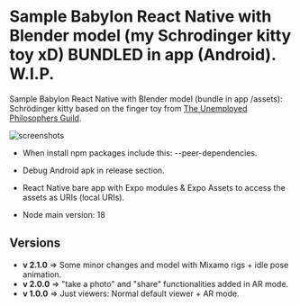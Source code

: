 # Sample Babylon React Native with Blender model (my Schrodinger kitty toy xD) BUNDLED in app (Android). W.I.P.

Sample Babylon React Native with Blender model (bundle in app /assets): Schrödinger kitty based on the finger toy from [The Unemployed Philosophers Guild](https://philosophersguild.com/).

![screenshots](https://github.com/CorinaMo/Sample-Babylon-React-Native-with-Blender-model-Schrodinger-kitty/blob/testing/README_pics/screenshotsbabylon_3.gif)

- When install npm packages include this: --peer-dependencies.

- Debug Android apk in release section.
- React Native bare app with Expo modules & Expo Assets to access the assets as URIs (local URIs).
- Node main version: 18

## Versions
- **v 2.1.0** => Some minor changes and model with Mixamo rigs + idle pose animation.
- **v 2.0.0** => "take a photo" and "share" functionalities added in AR mode.
- **v 1.0.0** => Just viewers: Normal default viewer + AR mode.
